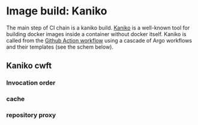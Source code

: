 # Image build: Kaniko
The main step of CI chain is a kaniko build. [Kaniko](https://github.com/GoogleContainerTools/kaniko) is a well-known tool for building docker images inside a container without docker itself.
Kaniko is called from the [Github Action workflow](GitHub_Action_Workflow.md)
using a cascade of Argo workflows and their templates (see the schem below).
## Kaniko cwft
### Invocation order
### cache
### repository proxy
